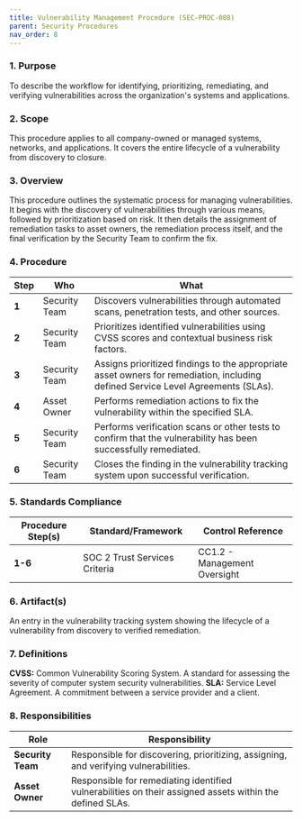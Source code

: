 ```yaml
---
title: Vulnerability Management Procedure (SEC-PROC-008)
parent: Security Procedures
nav_order: 8
---
```

### 1. Purpose

To describe the workflow for identifying, prioritizing, remediating, and verifying vulnerabilities across the organization's systems and applications.

### 2. Scope

This procedure applies to all company-owned or managed systems, networks, and applications. It covers the entire lifecycle of a vulnerability from discovery to closure.

### 3. Overview

This procedure outlines the systematic process for managing vulnerabilities. It begins with the discovery of vulnerabilities through various means, followed by prioritization based on risk. It then details the assignment of remediation tasks to asset owners, the remediation process itself, and the final verification by the Security Team to confirm the fix.

### 4. Procedure

| **Step** | **Who**                      | **What**                                                                                                                            |
| -------- | ---------------------------- | ----------------------------------------------------------------------------------------------------------------------------------- |
| **1**    | Security Team                | Discovers vulnerabilities through automated scans, penetration tests, and other sources.                                            |
| **2**    | Security Team                | Prioritizes identified vulnerabilities using CVSS scores and contextual business risk factors.                                      |
| **3**    | Security Team                | Assigns prioritized findings to the appropriate asset owners for remediation, including defined Service Level Agreements (SLAs).      |
| **4**    | Asset Owner                  | Performs remediation actions to fix the vulnerability within the specified SLA.                                                     |
| **5**    | Security Team                | Performs verification scans or other tests to confirm that the vulnerability has been successfully remediated.                      |
| **6**    | Security Team                | Closes the finding in the vulnerability tracking system upon successful verification.                                               |

### 5. Standards Compliance

| **Procedure Step(s)** | **Standard/Framework** | **Control Reference**        |
| --------------------- | ---------------------- | ---------------------------- |
| **1-6**               | SOC 2 Trust Services Criteria | CC1.2 - Management Oversight |

### 6. Artifact(s)

An entry in the vulnerability tracking system showing the lifecycle of a vulnerability from discovery to verified remediation.

### 7. Definitions

**CVSS:** Common Vulnerability Scoring System. A standard for assessing the severity of computer system security vulnerabilities.
**SLA:** Service Level Agreement. A commitment between a service provider and a client.

### 8. Responsibilities

| **Role**          | **Responsibility**                                                                                             |
| ----------------- | -------------------------------------------------------------------------------------------------------------- |
| **Security Team** | Responsible for discovering, prioritizing, assigning, and verifying vulnerabilities.                             |
| **Asset Owner**   | Responsible for remediating identified vulnerabilities on their assigned assets within the defined SLAs.         |
